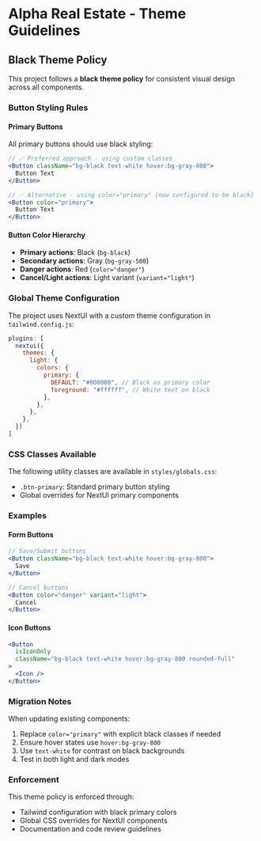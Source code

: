 # Alpha Real Estate - Theme Guidelines

## Black Theme Policy

This project follows a **black theme policy** for consistent visual design across all components.

### Button Styling Rules

#### Primary Buttons
All primary buttons should use black styling:

```jsx
// ✅ Preferred approach - using custom classes
<Button className="bg-black text-white hover:bg-gray-800">
  Button Text
</Button>

// ✅ Alternative - using color="primary" (now configured to be black)
<Button color="primary">
  Button Text
</Button>
```

#### Button Color Hierarchy
- **Primary actions**: Black (`bg-black`)
- **Secondary actions**: Gray (`bg-gray-500`)
- **Danger actions**: Red (`color="danger"`)
- **Cancel/Light actions**: Light variant (`variant="light"`)

### Global Theme Configuration

The project uses NextUI with a custom theme configuration in `tailwind.config.js`:

```javascript
plugins: [ 
  nextui({
    themes: {
      light: {
        colors: {
          primary: {
            DEFAULT: "#000000", // Black as primary color
            foreground: "#ffffff", // White text on black
          },
        },
      },
    },
  })
]
```

### CSS Classes Available

The following utility classes are available in `styles/globals.css`:

- `.btn-primary`: Standard primary button styling
- Global overrides for NextUI primary components

### Examples

#### Form Buttons
```jsx
// Save/Submit buttons
<Button className="bg-black text-white hover:bg-gray-800">
  Save
</Button>

// Cancel buttons
<Button color="danger" variant="light">
  Cancel
</Button>
```

#### Icon Buttons
```jsx
<Button
  isIconOnly
  className="bg-black text-white hover:bg-gray-800 rounded-full"
>
  <Icon />
</Button>
```

### Migration Notes

When updating existing components:
1. Replace `color="primary"` with explicit black classes if needed
2. Ensure hover states use `hover:bg-gray-800`
3. Use `text-white` for contrast on black backgrounds
4. Test in both light and dark modes

### Enforcement

This theme policy is enforced through:
- Tailwind configuration with black primary colors
- Global CSS overrides for NextUI components
- Documentation and code review guidelines
